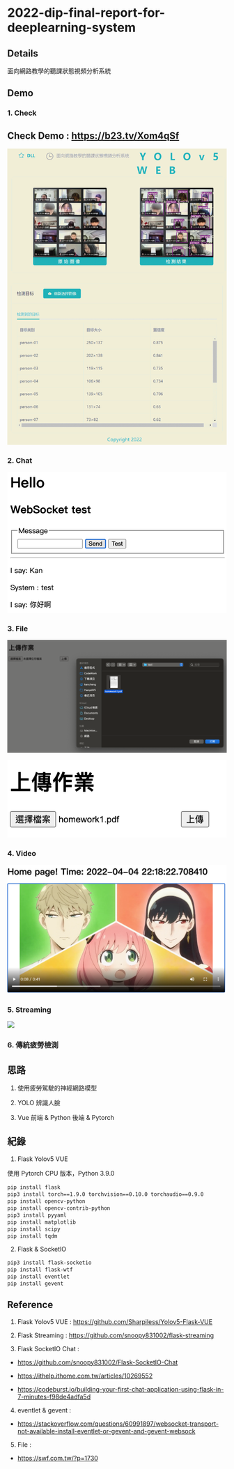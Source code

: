 # 2022-dip-final-report-for-deeplearning-system

## Details

面向網路教學的聽課狀態視頻分析系統

## Demo

### 1. Check

## Check Demo : https://b23.tv/Xom4qSf

![](img/demo-check-sys.gif)

### 2. Chat

![](img/demo-chat-sys.png)

### 3. File

![](img/demo-file-sys-0.png)

![](img/demo-file-sys-1.png)

### 4. Video

![](img/demo-video-sys.png)

### 5. Streaming

![](img/demo-streaming-sys.png)

### 6. 傳統疲勞檢測




## 思路

1. 使用疲勞駕駛的神經網路模型

2. YOLO 辨識人臉

3. Vue 前端 & Python 後端 & Pytorch

## 紀錄

1. Flask Yolov5 VUE

使用 Pytorch CPU 版本，Python 3.9.0

```
pip install flask
pip3 install torch==1.9.0 torchvision==0.10.0 torchaudio==0.9.0
pip install opencv-python   
pip install opencv-contrib-python
pip3 install pyyaml
pip install matplotlib
pip install scipy
pip install tqdm
```

2. Flask & SocketIO

```
pip3 install flask-socketio
pip install flask-wtf
pip install eventlet
pip install gevent
```

## Reference

1. Flask Yolov5 VUE : https://github.com/Sharpiless/Yolov5-Flask-VUE

2. Flask Streaming : https://github.com/snoopy831002/flask-streaming

3. Flask SocketIO Chat : 

- https://github.com/snoopy831002/Flask-SocketIO-Chat

- https://ithelp.ithome.com.tw/articles/10269552

- https://codeburst.io/building-your-first-chat-application-using-flask-in-7-minutes-f98de4adfa5d

4. eventlet & gevent :

- https://stackoverflow.com/questions/60991897/websocket-transport-not-available-install-eventlet-or-gevent-and-gevent-websock


5. File : 

- https://swf.com.tw/?p=1730

